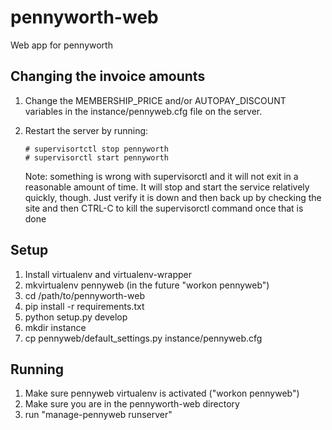 pennyworth-web
=============

Web app for pennyworth

Changing the invoice amounts
----------------------------

1. Change the MEMBERSHIP_PRICE and/or AUTOPAY_DISCOUNT variables in the instance/pennyweb.cfg file on the server.
2. Restart the server by running:

   ```
   # supervisortctl stop pennyworth
   # supervisorctl start pennyworth
   ```

   Note: something is wrong with supervisorctl and it will not exit in a reasonable amount of time. It will stop and start the service relatively quickly, though. Just verify it is down and then back up by checking the site and then CTRL-C to kill the supervisorctl command once that is done

Setup
-----

1. Install virtualenv and virtualenv-wrapper
2. mkvirtualenv pennyweb (in the future "workon pennyweb")
3. cd /path/to/pennyworth-web
3. pip install -r requirements.txt
4. python setup.py develop
5. mkdir instance
6. cp pennyweb/default_settings.py instance/pennyweb.cfg

Running
-------

1. Make sure pennyweb virtualenv is activated ("workon pennyweb")
2. Make sure you are in the pennyworth-web directory
3. run "manage-pennyweb runserver"
